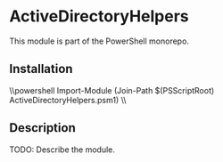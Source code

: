 # ActiveDirectoryHelpers

This module is part of the PowerShell monorepo.

## Installation

\\\powershell
Import-Module (Join-Path $(PSScriptRoot) ActiveDirectoryHelpers.psm1)
\\\

## Description

TODO: Describe the module.
